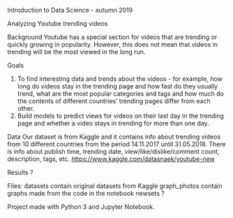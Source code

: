 Introduction to Data Science - autumn 2019

Analyzing Youtube trending videos

Background
Youtube has a special section for videos that are trending or quickly growing in popularity. However, this does not mean that videos in trending will be the most viewed in the long run.

Goals
1) To find interesting data and trends about the videos - for example, how long do videos stay in the trending page and how fast do they usually trend, what are the most popular categories and tags and how much do the contents of different
countries’ trending pages differ from each other.
2) Build models to predict views for videos on their last day in the trending page and whether a video stays in trending for more than one day.

Data
Our dataset is from Kaggle and it contains info about trending videos from 10 different countries from the period 14.11.2017 until 31.05.2018. There is info about publish time, trending date, view/like/dislike/comment count, description, tags, etc.
https://www.kaggle.com/datasnaek/youtube-new

Results ?

Files:
datasets contain original datasets from Kaggle
graph_photos contain graphs made from the code in the notebook
newsets ? 

Project made with Python 3 and Jupyter Notebook.
